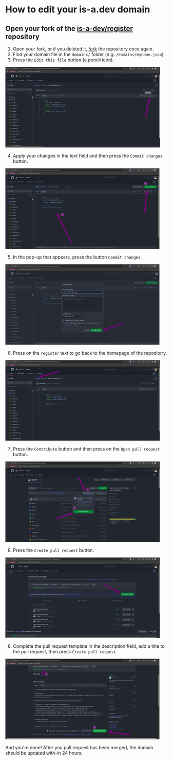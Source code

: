 # How to edit your is-a.dev domain

## Open your fork of the [is-a-dev/register](https://github.com/is-a-dev/register) repository

1. Open your fork, or if you deleted it, [fork](https://github.com/is-a-dev/register/fork) the repository once again.
2. Find your domain file in the `domains/` folder (e.g. `/domains/myname.json`)
3. Press the `Edit this file` button (a pencil icon).

<img src="../img/edit_domain_step_1.png" height="250">

4. Apply your changes in the text field and then press the `Commit changes` button.

<img src="../img/edit_domain_step_2.png" height="250">

5. In the pop-up that appears, press the button `Commit changes`.

<img src="../img/edit_domain_step_3.png" height="250">

6. Press on the `register` text to go back to the homepage of the repository.

<img src="../img/edit_domain_step_4.png" height="250">

7. Press the `Contribute` button and then press on the `Open pull request` button.

<img src="../img/edit_domain_step_5.png" height="250">

8. Press the `Create pull request` button.

<img src="../img/edit_domain_step_6.png" height="250">

8. Complete the pull request template in the description field, add a title to the pull request, then press `Create pull request`.

<img src="../img/edit_domain_step_7.png" height="250">

And you're done! After you pull request has been merged, the domain should be updated with-in 24 hours.